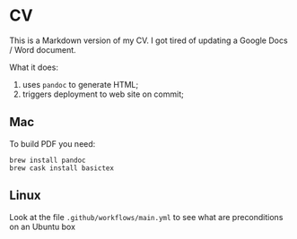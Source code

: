 # CV

This is a Markdown version of my CV. I got tired of updating a Google Docs / Word document.

What it does:

1. uses `pandoc` to generate HTML;
1. triggers deployment to web site on commit;

## Mac

To build PDF you need: 

```
brew install pandoc
brew cask install basictex
```

## Linux

Look at the file `.github/workflows/main.yml` to see what are preconditions on an Ubuntu box
